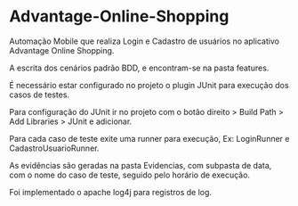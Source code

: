 # Advantage-Online-Shopping

Automação Mobile que realiza Login e Cadastro de usuários no aplicativo Advantage Online Shopping.

A escrita dos cenários padrão BDD, e encontram-se na pasta features.

É necessário estar configurado no projeto o plugin JUnit para execução dos casos de testes.

Para configuração do JUnit ir no projeto com o botão direito > Build Path > Add Libraries > JUnit e adicionar.

Para cada caso de teste exite uma runner para execução, Ex: LoginRunner e CadastroUsuarioRunner.

As evidências são geradas na pasta Evidencias, com subpasta de data, com o nome do caso de teste, seguido pelo horário de execução.

Foi implementado o apache log4j para registros de log.



